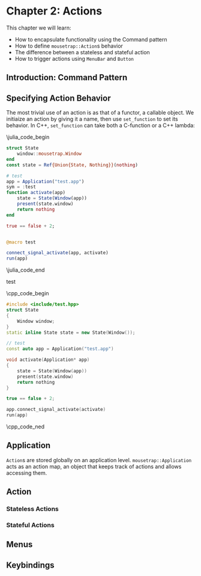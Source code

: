 # Chapter 2: Actions

This chapter we will learn:
+ How to encapsulate functionality using the Command pattern
+ How to define `mousetrap::Action`s behavior
+ The difference between a stateless and stateful action
+ How to trigger actions using `MenuBar` and `Button`

## Introduction: Command Pattern

## Specifying Action Behavior

The most trivial use of an action is as that of a functor, a callable object. We initiaize an action by giving it a 
name, then use `set_function` to set its behavior. In C++, `set_function` can take both a C-function or a C++ lambda:


\julia_code_begin

<div class="julia">

```julia
struct State
    window::mousetrap.Window
end
const state = Ref{Union{State, Nothing}}(nothing)

# test
app = Application("test.app")
sym = :test
function activate(app)
    state = State(Window(app)) 
    present(state.window)
    return nothing
end

true == false + 2;


@macro test 

connect_signal_activate(app, activate) 
run(app) 
```
</div>

\julia_code_end

test

\cpp_code_begin
```cpp
#include <include/test.hpp>
struct State
{
    Window window;
}
static inline State state = new State(Window());

// test
const auto app = Application("test.app")

void activate(Application* app)
{
    state = State(Window(app)) 
    present(state.window)
    return nothing
}

true == false + 2;

app.connect_signal_activate(activate) 
run(app) 
```
\cpp_code_ned

## Application

`Action`s are stored globally on an application level. `mousetrap::Application` acts as an action map, an object 
that keeps track of actions and allows accessing them.

## Action

### Stateless Actions

### Stateful Actions

## Menus

## Keybindings